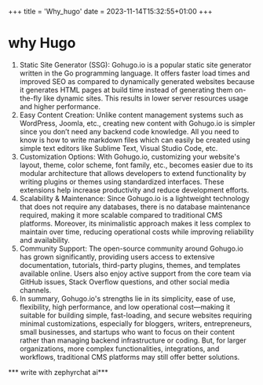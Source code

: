 +++
title = 'Why_hugo'
date = 2023-11-14T15:32:55+01:00
+++

# why Hugo 

1. Static Site Generator (SSG): Gohugo.io is a popular static site generator written in the Go programming language. It offers faster load times and improved SEO as compared to dynamically generated websites because it generates HTML pages at build time instead of generating them on-the-fly like dynamic sites. This results in lower server resources usage and higher performance.
2. Easy Content Creation: Unlike content management systems such as WordPress, Joomla, etc., creating new content with Gohugo.io is simpler since you don’t need any backend code knowledge. All you need to know is how to write markdown files which can easily be created using simple text editors like Sublime Text, Visual Studio Code, etc.
3. Customization Options: With Gohugo.io, customizing your website's layout, theme, color scheme, font family, etc., becomes easier due to its modular architecture that allows developers to extend functionality by writing plugins or themes using standardized interfaces. These extensions help increase productivity and reduce development efforts.
4. Scalability & Maintenance: Since Gohugo.io is a lightweight technology that does not require any databases, there is no database maintenance required, making it more scalable compared to traditional CMS platforms. Moreover, its minimalistic approach makes it less complex to maintain over time, reducing operational costs while improving reliability and availability.
5. Community Support: The open-source community around Gohugo.io has grown significantly, providing users access to extensive documentation, tutorials, third-party plugins, themes, and templates available online. Users also enjoy active support from the core team via GitHub issues, Stack Overflow questions, and other social media channels.
6. In summary, Gohugo.io's strengths lie in its simplicity, ease of use, flexibility, high performance, and low operational cost—making it suitable for building simple, fast-loading, and secure websites requiring minimal customizations, especially for bloggers, writers, entrepreneurs, small businesses, and startups who want to focus on their content rather than managing backend infrastructure or coding. But, for larger organizations, more complex functionalities, integrations, and workflows, traditional CMS platforms may still offer better solutions.


*** write with zephyrchat ai***
